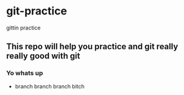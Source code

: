 # git-practice
gittin practice

## This repo will help you practice and git really really good with git

### Yo whats up

* branch branch branch bitch

